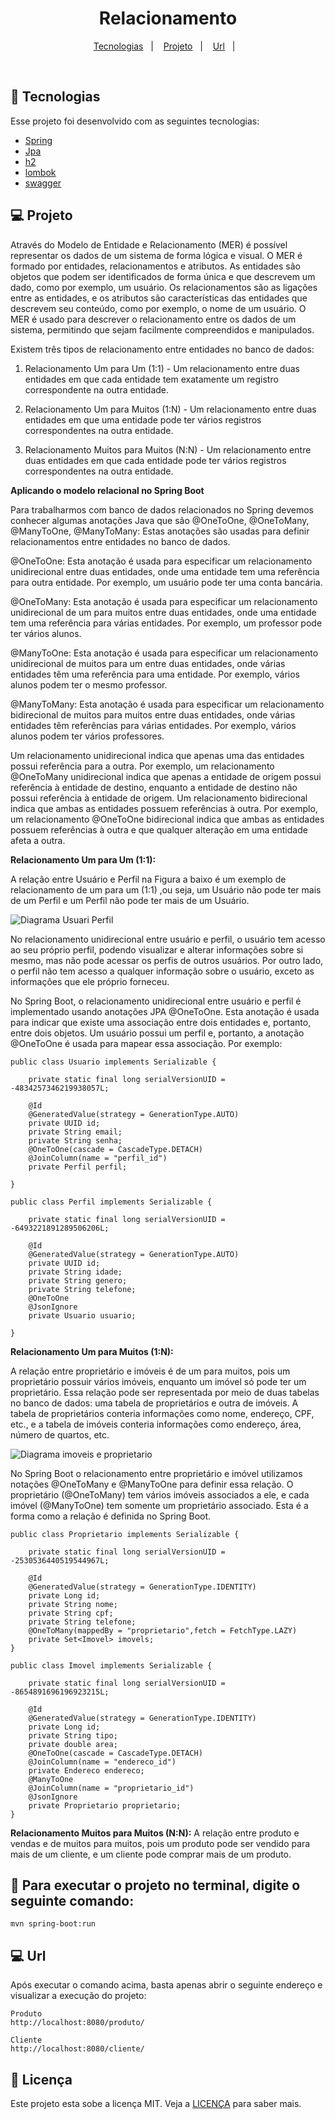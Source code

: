 <h1 align="center">
  Relacionamento
</h1>


<p align="center">
  <a href="#-tecnologias">Tecnologias</a>&nbsp;&nbsp;&nbsp;|&nbsp;&nbsp;&nbsp;
  <a href="#-projeto">Projeto</a>&nbsp;&nbsp;&nbsp;|&nbsp;&nbsp;&nbsp;
  <a href="#-url">Url</a>&nbsp;&nbsp;&nbsp;|&nbsp;&nbsp;&nbsp;
</p>


<br>


## 🚀 Tecnologias

Esse projeto foi desenvolvido com as seguintes tecnologias:

- [Spring](https://spring.io/)
- [Jpa](https://spring.io/projects/spring-data-redis)
- [h2](https://www.mysql.com/)
- [lombok](https://projectlombok.org/)
- [swagger](https://swagger.io/)


## 💻 Projeto
Através do Modelo de Entidade e Relacionamento (MER) é possível representar os dados de um sistema de forma lógica e visual. O MER é formado por entidades, relacionamentos e atributos. As entidades são objetos que podem ser identificados de forma única e que descrevem um dado, como por exemplo, um usuário. Os relacionamentos são as ligações entre as entidades, e os atributos são características das entidades que descrevem seu conteúdo, como por exemplo, o nome de um usuário. O MER é usado para descrever o relacionamento entre os dados de um sistema, permitindo que sejam facilmente compreendidos e manipulados.

Existem três tipos de relacionamento entre entidades no banco de dados:

1. Relacionamento Um para Um (1:1) - Um relacionamento entre duas entidades em que cada entidade tem exatamente um registro correspondente na outra entidade.

2. Relacionamento Um para Muitos (1:N) - Um relacionamento entre duas entidades em que uma entidade pode ter vários registros correspondentes na outra entidade.

3. Relacionamento Muitos para Muitos (N:N) - Um relacionamento entre duas entidades em que cada entidade pode ter vários registros correspondentes na outra entidade.

**Aplicando o modelo relacional no Spring Boot**

Para trabalharmos com banco de dados relacionados no Spring devemos conhecer algumas anotações Java que são
@OneToOne, @OneToMany, @ManyToOne, @ManyToMany: Estas anotações são usadas para definir relacionamentos 
entre entidades no banco de dados.

@OneToOne: 
Esta anotação é usada para especificar um relacionamento unidirecional entre duas entidades, onde uma entidade tem uma referência para outra entidade. Por exemplo, um usuário pode ter uma conta bancária.

@OneToMany:
Esta anotação é usada para especificar um relacionamento unidirecional de um para muitos entre duas entidades, onde uma entidade tem uma referência para várias entidades. Por exemplo, um professor pode ter vários alunos.

@ManyToOne: 
Esta anotação é usada para especificar um relacionamento unidirecional de muitos para um entre duas entidades, onde várias entidades têm uma referência para uma entidade. Por exemplo, vários alunos podem ter o mesmo professor.

@ManyToMany: 
Esta anotação é usada para especificar um relacionamento bidirecional de muitos para muitos entre duas entidades, onde várias entidades têm referências para várias entidades. Por exemplo, vários alunos podem ter vários professores.


Um relacionamento unidirecional indica que apenas uma das entidades possui referência para a outra. Por exemplo, um relacionamento @OneToMany unidirecional indica que apenas a entidade de origem possui referência à entidade de destino, enquanto a entidade de destino não possui referência à entidade de origem.
Um relacionamento bidirecional indica que ambas as entidades possuem referências à outra. Por exemplo, um relacionamento @OneToOne bidirecional indica que ambas as entidades possuem referências à outra e que qualquer alteração em uma entidade afeta a outra.

**Relacionamento Um para Um (1:1):**

A relação entre Usuário e Perfil na Figura a baixo é um exemplo de relacionamento de um para um (1:1)
,ou seja, um Usuário não pode ter mais de um Perfil e um Perfil não pode ter mais de um Usuário.

<img alt="Diagrama Usuari Perfil" src="/img/Diagrama_UsuariPerfil.jpg" />

No relacionamento unidirecional entre usuário e perfil, o usuário tem acesso ao seu próprio perfil, podendo visualizar e alterar informações sobre si mesmo, mas não pode acessar os perfis de outros usuários. Por outro lado, o perfil não tem acesso a qualquer informação sobre o usuário, exceto as informações que ele próprio forneceu.

No Spring Boot, o relacionamento unidirecional entre usuário e perfil é implementado usando anotações JPA @OneToOne. Esta anotação é usada para indicar que existe uma associação entre dois entidades e, portanto, entre dois objetos. Um usuário possui um perfil e, portanto, a anotação @OneToOne é usada para mapear essa associação. Por exemplo:

```
public class Usuario implements Serializable {
	
	private static final long serialVersionUID = -4834257346219938057L;
	
	@Id
	@GeneratedValue(strategy = GenerationType.AUTO)
	private UUID id;
	private String email;
	private String senha;
	@OneToOne(cascade = CascadeType.DETACH)
	@JoinColumn(name = "perfil_id")
	private Perfil perfil;

}
```
```
public class Perfil implements Serializable {
	
	private static final long serialVersionUID = -6493221891289506206L;
	
	@Id
	@GeneratedValue(strategy = GenerationType.AUTO)
	private UUID id;
	private String idade;
	private String genero;
	private String telefone;
	@OneToOne
	@JsonIgnore
	private Usuario usuario;

}
```

**Relacionamento Um para Muitos (1:N):**

A relação entre proprietário e imóveis é de um para muitos, pois um proprietário possuir vários imóveis, enquanto um imóvel só pode ter um proprietário. Essa relação pode ser representada por meio de duas tabelas no banco de dados: uma tabela de proprietários e outra de imóveis. A tabela de proprietários conteria informações como nome, endereço, CPF, etc., e a tabela de imóveis conteria informações como endereço, área, número de quartos, etc. 

<img alt="Diagrama imoveis e proprietario" src="/img/Diagrama_PropietarioImovel.jpg" />

No Spring Boot o relacionamento entre proprietário e imóvel utilizamos notações @OneToMany e @ManyToOne para definir essa relação. O proprietário (@OneToMany) tem vários imóveis associados a ele, e cada imóvel (@ManyToOne) tem somente um proprietário associado. Esta é a forma como a relação é definida no Spring Boot.
 
```
public class Proprietario implements Serializable {
	
	private static final long serialVersionUID = -2530536440519544967L;
	
	@Id
	@GeneratedValue(strategy = GenerationType.IDENTITY)
	private Long id;
	private String nome;
	private String cpf;
	private String telefone;
	@OneToMany(mappedBy = "proprietario",fetch = FetchType.LAZY)
	private Set<Imovel> imovels;
}

```
```
public class Imovel implements Serializable {

	private static final long serialVersionUID = -8654891696196923215L;
	
	@Id
	@GeneratedValue(strategy = GenerationType.IDENTITY)
	private Long id;
	private String tipo;
	private double area;
	@OneToOne(cascade = CascadeType.DETACH)
	@JoinColumn(name = "endereco_id")
	private Endereco endereco;
	@ManyToOne
	@JoinColumn(name = "proprietario_id")
	@JsonIgnore
	private Proprietario proprietario;
}

```


**Relacionamento Muitos para Muitos (N:N):**
A relação entre produto e vendas e de muitos para muitos, pois um produto pode ser vendido para mais de um cliente, e um cliente pode comprar mais de um produto.

## :hammer: Para executar o projeto no terminal, digite o seguinte comando:

```shell script
mvn spring-boot:run 
```

## 💻 Url
Após executar o comando acima, basta apenas abrir o seguinte endereço e visualizar a execução do projeto:

```
Produto
http://localhost:8080/produto/

Cliente
http://localhost:8080/cliente/
```

## 📝 Licença

Este projeto esta sobe a licença MIT. Veja a [LICENÇA](https://opensource.org/licenses/MIT) para saber mais.


